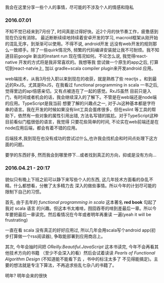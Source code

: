 我会在这里分享一些个人的事情，尽可能的不涉及个人的情感和隐私


### 2016.07.01
不知不觉已经来到7月份了, 时间真是过得好快。近2个月的快节奏工作，疲惫感到现在仍没有消除。
最近断断续续地持续着安卓开发的学习, macroid框架从刚开始的混乱无序，到渐渐可以使用。不得不说, android开发
远没有web开发的规则那么一致顺手。除了一些quirk情况外, 频繁的代码编译安装就让我不可耐烦。我不知道目前google 
新出的instant run 现在情况如何。不论怎么说, 我觉得react-native 开发的方式将是我非常喜欢的。我想等我
尝试做一个原生的app之后, 打算切到react-natvie上, 加以 gradle+scala compiler plugin来开发android 应用。

web端技术，从我3月份入职以来到现在的收获，就是熟练了些 reactjs 。和到最近的RxJS。尤其是RxJS，在我看过
functional programming in scala 一书之后, 觉得里边的api倍感亲切。又有点被连在了一起的感觉。RxJS虽然
目前只是入门，有时间或者机会的话，我会继续深入的了解下。不管是在web端还是node端的应用。TypeScript是我当前
想要了解的兴趣点之一, 对于Js这种基本都是字符串的语言。我在开发的时候如果没有lint工具会蛋疼很多，但在eslint
等工具的帮助下，依然有一些对象的属性引用出错, 方法名写错的尴尬。对于TypeScript这种目前看似门槛很低的语言，我觉得
只要花些简单的时间, 不论实在web前端还是在node应用后端，都会有着不错的应用。

后端技术,我到现在也没有成功的尝试过什么,也许我会找机会和时间点处理下这方面的问题。

要学的东西好多, 然而我会到哪里停下...或者找到真正的方向，抑或是没有方向...

### 2016.04.21 - 20:17
貌似只有晚上下班之前可以静下来写些个人的东西, 这几年技术方面看的杂乱不精。什么都想看，分散了太多精力去
深入的做些事情。所以今年的计划尽可能的限制下自己的习惯。

首先, 由于去年的 *functional programming in scala* 这本著名 **red book** 勾起了我对 scala 语言
的兴趣。但这本书太难啃，囫囵吞枣的啃到差最后一章。所以今年要把最后一章读完。然后看情况在今年或者明年再重读
一遍(yeah it will be frustrating)

一直在看 scala 没有真正的好好应用过, 所以几年会用scala写个android app(初步打算做一个rss阅读器), 
争取能部署到应用商店上。

其次, 今年会抽时间把 *OReilly.Beautiful.JavaScript* 这本书读完, 今年不会再看其他技术方向的书籍
（至少不会深入的看）然后会试着读读 *Pearls of Functional Algorithm Design* (不知道能不能看下去
，书中的标注太多了 不见得能搞定)。主要的想法就是专注下算法，不再追求些乱七杂八的书籍了。

明年? 明年会来的很快






